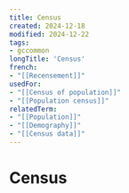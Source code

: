 ```yaml
---
title: Census
created: 2024-12-18
modified: 2024-12-22
tags:
- gccommon
longTitle: 'Census'
french:
- "[[Recensement]]"
usedFor:
- "[[Census of population]]"
- "[[Population census]]"
relatedTerm:
- "[[Population]]"
- "[[Demography]]"
- "[[Census data]]"
---
```

# Census
